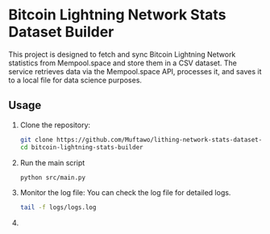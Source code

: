 # Bitcoin Lightning Network Stats Dataset Builder

This project is designed to fetch and sync Bitcoin Lightning Network statistics from Mempool.space and store them in a CSV dataset. The service retrieves data via the Mempool.space API, processes it, and saves it to a local file for data science purposes.

## Usage

1. Clone the repository:

   ```bash
   git clone https://github.com/Muftawo/lithing-network-stats-dataset-builder.git
   cd bitcoin-lightning-stats-builder
   ```

2. Run the main script
   ```bash
   python src/main.py
   ```
3. Monitor the log file:
   You can check the log file for detailed logs.

   ```sh
   tail -f logs/logs.log
   ```

4.
